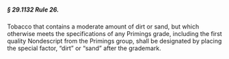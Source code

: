 ##### § 29.1132 Rule 26. #####

Tobacco that contains a moderate amount of dirt or sand, but which otherwise meets the specifications of any Primings grade, including the first quality Nondescript from the Primings group, shall be designated by placing the special factor, “dirt” or “sand” after the grademark.